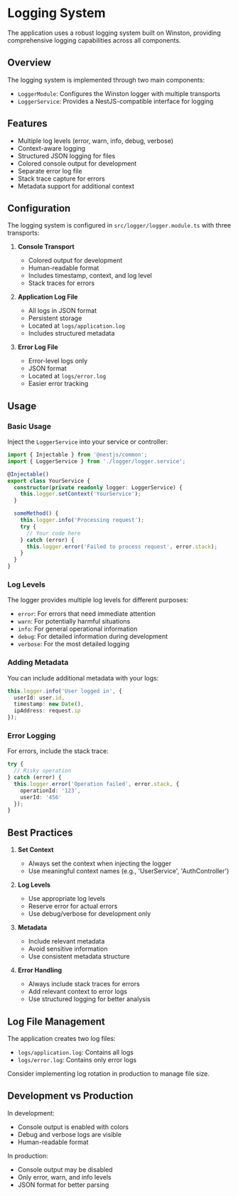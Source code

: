 # Logging System

The application uses a robust logging system built on Winston, providing comprehensive logging capabilities across all components.

## Overview

The logging system is implemented through two main components:
- `LoggerModule`: Configures the Winston logger with multiple transports
- `LoggerService`: Provides a NestJS-compatible interface for logging

## Features

- Multiple log levels (error, warn, info, debug, verbose)
- Context-aware logging
- Structured JSON logging for files
- Colored console output for development
- Separate error log file
- Stack trace capture for errors
- Metadata support for additional context

## Configuration

The logging system is configured in `src/logger/logger.module.ts` with three transports:

1. **Console Transport**
   - Colored output for development
   - Human-readable format
   - Includes timestamp, context, and log level
   - Stack traces for errors

2. **Application Log File**
   - All logs in JSON format
   - Persistent storage
   - Located at `logs/application.log`
   - Includes structured metadata

3. **Error Log File**
   - Error-level logs only
   - JSON format
   - Located at `logs/error.log`
   - Easier error tracking

## Usage

### Basic Usage

Inject the `LoggerService` into your service or controller:

```typescript
import { Injectable } from '@nestjs/common';
import { LoggerService } from './logger/logger.service';

@Injectable()
export class YourService {
  constructor(private readonly logger: LoggerService) {
    this.logger.setContext('YourService');
  }

  someMethod() {
    this.logger.info('Processing request');
    try {
      // Your code here
    } catch (error) {
      this.logger.error('Failed to process request', error.stack);
    }
  }
}
```

### Log Levels

The logger provides multiple log levels for different purposes:

- `error`: For errors that need immediate attention
- `warn`: For potentially harmful situations
- `info`: For general operational information
- `debug`: For detailed information during development
- `verbose`: For the most detailed logging

### Adding Metadata

You can include additional metadata with your logs:

```typescript
this.logger.info('User logged in', {
  userId: user.id,
  timestamp: new Date(),
  ipAddress: request.ip
});
```

### Error Logging

For errors, include the stack trace:

```typescript
try {
  // Risky operation
} catch (error) {
  this.logger.error('Operation failed', error.stack, {
    operationId: '123',
    userId: '456'
  });
}
```

## Best Practices

1. **Set Context**
   - Always set the context when injecting the logger
   - Use meaningful context names (e.g., 'UserService', 'AuthController')

2. **Log Levels**
   - Use appropriate log levels
   - Reserve error for actual errors
   - Use debug/verbose for development only

3. **Metadata**
   - Include relevant metadata
   - Avoid sensitive information
   - Use consistent metadata structure

4. **Error Handling**
   - Always include stack traces for errors
   - Add relevant context to error logs
   - Use structured logging for better analysis

## Log File Management

The application creates two log files:
- `logs/application.log`: Contains all logs
- `logs/error.log`: Contains only error logs

Consider implementing log rotation in production to manage file size.

## Development vs Production

In development:
- Console output is enabled with colors
- Debug and verbose logs are visible
- Human-readable format

In production:
- Console output may be disabled
- Only error, warn, and info levels
- JSON format for better parsing 